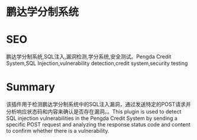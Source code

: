 # 鹏达学分制系统
# SEO
鹏达学分制系统,SQL注入,漏洞检测,学分系统,安全测试。Pengda Credit System,SQL Injection,vulnerability detection,credit system,security testing
# Summary
该插件用于检测鹏达学分制系统中的SQL注入漏洞，通过发送特定的POST请求并分析响应状态码和内容来确认是否存在漏洞。。This plugin is used to detect SQL injection vulnerabilities in the Pengda Credit System by sending a specific POST request and analyzing the response status code and content to confirm whether there is a vulnerability.
